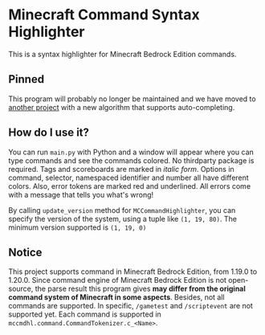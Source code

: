 # Minecraft Command Syntax Highlighter
This is a syntax highlighter for Minecraft Bedrock Edition commands.

## Pinned
This program will probably no longer be maintained and we have moved to [another project](https://github.com/CBerJun/MCCommandParser) with a new algorithm that supports auto-completing.

## How do I use it?
You can run `main.py` with Python and a window will appear where you can type commands and see the commands colored.
No thirdparty package is required.
Tags and scoreboards are marked in *italic form*.
Options in command, selector, namespaced identifier and number all have different colors.
Also, error tokens are marked red and underlined.
All errors come with a message that tells you what's wrong!

By calling `update_version` method for `MCCommandHighlighter`, you can specify the version of the system, using a tuple like `(1, 19, 80)`.
The minimum version supported is `(1, 19, 0)`

## Notice
This project supports command in Minecraft Bedrock Edition, from 1.19.0 to 1.20.0.
Since command engine of Minecraft Bedrock Edition is not open-source, the parse result this program gives **may differ from the original command system of Minecraft in some aspects**.
Besides, not all commands are supported.
In specific, `/gametest` and `/scriptevent` are not supported yet.
Each command is supported in `mccmdhl.command.CommandTokenizer.c_<Name>`.

